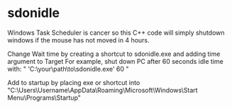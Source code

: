# sdonidle

Windows Task Scheduler is cancer so this C++ code will simply shutdown windows if the mouse has not moved in 4 hours.

Change Wait time by creating a shortcut to sdonidle.exe and adding time argument to Target
For example, shut down PC after 60 seconds idle time with: " 'C:\your\path\to\sdonidle.exe' 60 "

Add to startup by placing exe or shortcut into "C:\Users\Username\AppData\Roaming\Microsoft\Windows\Start Menu\Programs\Startup"
